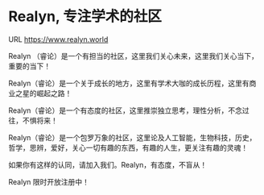 # Realyn, 专注学术的社区
URL <https://www.realyn.world>

Realyn （睿论）是一个有担当的社区，这里我们关心未来，这里我们关心当下，重要的当下！

Realyn（睿论）是一个关于成长的地方，这里有学术大咖的成长历程，这里有商业之星的崛起之路！

Realyn（睿论）是一个有态度的社区，这里推崇独立思考，理性分析，不念过往，不惧将来！

Realyn（睿论）是一个包罗万象的社区，这里论及人工智能，生物科技，历史，哲学，思辨，爱好，关心一切有趣的东西，有趣的人生，更关注有趣的灵魂！

如果你有这样的认同，请加入我们。Realyn，有态度，不盲从！

Realyn 限时开放注册中！
